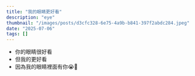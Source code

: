 ```yaml
---
title: "我的眼睛更好看"
description: "eye"
thumbnail: "/images/posts/d3cfc328-6e75-4a9b-b841-397f2abdc284.jpeg"
date: "2025-07-06"
tags: []
---
```

- 你的眼睛很好看
- 但我的更好看
- 因為我的眼睛裡面有你😭🫵
